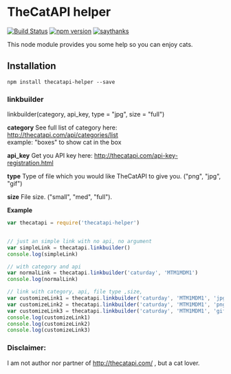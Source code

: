 # TheCatAPI helper
[![Build Status](https://travis-ci.org/ttpro1995/thecatapi-helper.svg?branch=master)](https://travis-ci.org/ttpro1995/thecatapi-helper)
[![npm version](https://badge.fury.io/js/thecatapi-helper.svg)](https://badge.fury.io/js/thecatapi-helper)
[![saythanks](https://img.shields.io/badge/say%20thank-!-blue.svg)](https://saythanks.io/to/ttpro1995)


This node module provides you some help so you can enjoy cats.

## Installation

```
npm install thecatapi-helper --save
```

### linkbuilder

linkbuilder(category, api_key, type = "jpg", size = "full")

**category**
See full list of category here: http://thecatapi.com/api/categories/list <br>
example: "boxes" to show cat in the box

**api_key**
Get you API key here: http://thecatapi.com/api-key-registration.html

**type**
Type of file which you would like TheCatAPI to give you. ("png", "jpg", "gif")

**size**
File size. ("small", "med", "full").


**Example**
```javascript
var thecatapi = require('thecatapi-helper')


// just an simple link with no api, no argument
var simpleLink = thecatapi.linkbuilder()
console.log(simpleLink)

// with category and api
var normalLink = thecatapi.linkbuilder('caturday', 'MTM1MDM1')
console.log(normalLink)

// link with category, api, file type ,size,
var customizeLink1 = thecatapi.linkbuilder('caturday', 'MTM1MDM1', 'jpg', 'full')
var customizeLink2 = thecatapi.linkbuilder('caturday', 'MTM1MDM1', 'png', 'med')
var customizeLink3 = thecatapi.linkbuilder('caturday', 'MTM1MDM1', 'gif', 'small')
console.log(customizeLink1)
console.log(customizeLink2)
console.log(customizeLink3)

```
### Disclaimer:
I am not author nor partner of http://thecatapi.com/ ,  but a cat lover.
